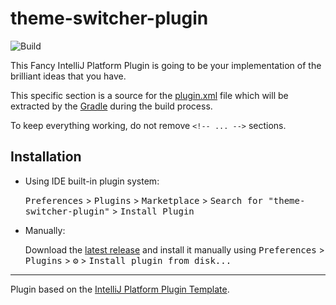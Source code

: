 # theme-switcher-plugin

![Build](https://github.com/kannicht/theme-switcher-plugin/workflows/Build/badge.svg)

<!-- Plugin description -->
This Fancy IntelliJ Platform Plugin is going to be your implementation of the brilliant ideas that you have.

This specific section is a source for the [plugin.xml](./src/main/resources/META-INF/plugin.xml) file which will be
extracted by the [Gradle](./build.gradle.kts) during the build process.

To keep everything working, do not remove `<!-- ... -->` sections. 
<!-- Plugin description end -->

## Installation

- Using IDE built-in plugin system:
  
  <kbd>Preferences</kbd> > <kbd>Plugins</kbd> > <kbd>Marketplace</kbd> > <kbd>Search for "theme-switcher-plugin"</kbd> >
  <kbd>Install Plugin</kbd>
  
- Manually:

  Download the [latest release](https://github.com/kannicht/theme-switcher-plugin/releases/latest) and install it manually using
  <kbd>Preferences</kbd> > <kbd>Plugins</kbd> > <kbd>⚙️</kbd> > <kbd>Install plugin from disk...</kbd>


---
Plugin based on the [IntelliJ Platform Plugin Template](https://github.com/JetBrains/intellij-platform-plugin-template).
